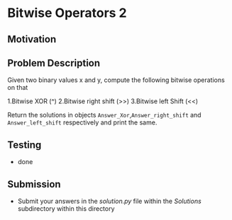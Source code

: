 # Bitwise Operators 2

## Motivation


## Problem Description 
Given two binary values x and y, compute the following bitwise operations on that 

1.Bitwise XOR (^)
2.Bitwise right shift (>>)
3.Bitwise left Shift (<<)

Return the solutions in objects `Answer_Xor`,`Answer_right_shift` and `Answer_left_shift` respectively and print the same.

## Testing
* done

## Submission
* Submit your answers in the *solution.py* file within the *Solutions* subdirectory within this directory
